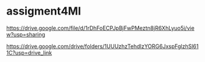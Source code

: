 # assigment4Ml

https://drive.google.com/file/d/1rDhFoECPJpBjFwPMeztn8jR6XhLyuo5i/view?usp=sharing


https://drive.google.com/drive/folders/1UUUzhzTehdIzYORG6JxspFglzhSl611C?usp=drive_link
